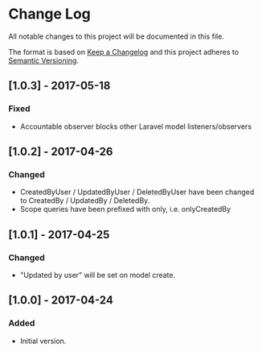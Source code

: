 # Change Log
All notable changes to this project will be documented in this file.

The format is based on [Keep a Changelog](http://keepachangelog.com/)
and this project adheres to [Semantic Versioning](http://semver.org/).

## [1.0.3] - 2017-05-18
### Fixed
- Accountable observer blocks other Laravel model listeners/observers 

## [1.0.2] - 2017-04-26
### Changed
- CreatedByUser / UpdatedByUser / DeletedByUser have been changed to CreatedBy / UpdatedBy / DeletedBy.
- Scope queries have been prefixed with only, i.e. onlyCreatedBy

## [1.0.1] - 2017-04-25
### Changed
- "Updated by user" will be set on model create.

## [1.0.0] - 2017-04-24
### Added
- Initial version.

